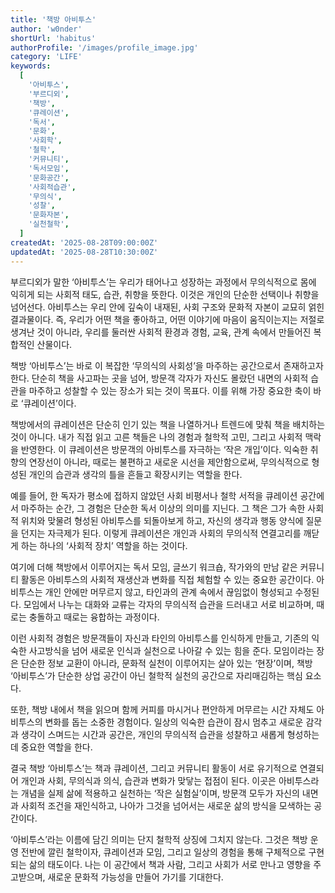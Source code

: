 ```yaml
---
title: '책방 아비투스'
author: 'w0nder'
shortUrl: 'habitus'
authorProfile: '/images/profile_image.jpg'
category: 'LIFE'
keywords:
  [
    '아비투스',
    '부르디외',
    '책방',
    '큐레이션',
    '독서',
    '문화',
    '사회학',
    '철학',
    '커뮤니티',
    '독서모임',
    '문화공간',
    '사회적습관',
    '무의식',
    '성찰',
    '문화자본',
    '실천철학',
  ]
createdAt: '2025-08-28T09:00:00Z'
updatedAt: '2025-08-28T10:30:00Z'
---
```


<link-preview url="https://maily.so/habitus" title="아비투스 뉴스레터" target="_blank">
</link-preview>

부르디외가 말한 ‘아비투스’는 우리가 태어나고 성장하는 과정에서 무의식적으로 몸에 익히게 되는 사회적 태도, 습관, 취향을 뜻한다. 이것은 개인의 단순한 선택이나 취향을 넘어선다. 아비투스는 우리 안에 깊숙이 내재된, 사회 구조와 문화적 자본이 교묘히 얽힌 결과물이다. 즉, 우리가 어떤 책을 좋아하고, 어떤 이야기에 마음이 움직이는지는 저절로 생겨난 것이 아니라, 우리를 둘러싼 사회적 환경과 경험, 교육, 관계 속에서 만들어진 복합적인 산물이다.

책방 ‘아비투스’는 바로 이 복잡한 ‘무의식의 사회성’을 마주하는 공간으로서 존재하고자 한다. 단순히 책을 사고파는 곳을 넘어, 방문객 각자가 자신도 몰랐던 내면의 사회적 습관을 마주하고 성찰할 수 있는 장소가 되는 것이 목표다. 이를 위해 가장 중요한 축이 바로 ‘큐레이션’이다.

책방에서의 큐레이션은 단순히 인기 있는 책을 나열하거나 트렌드에 맞춰 책을 배치하는 것이 아니다. 내가 직접 읽고 고른 책들은 나의 경험과 철학적 고민, 그리고 사회적 맥락을 반영한다. 이 큐레이션은 방문객의 아비투스를 자극하는 ‘작은 개입’이다. 익숙한 취향의 연장선이 아니라, 때로는 불편하고 새로운 시선을 제안함으로써, 무의식적으로 형성된 개인의 습관과 생각의 틀을 흔들고 확장시키는 역할을 한다.

예를 들어, 한 독자가 평소에 접하지 않았던 사회 비평서나 철학 서적을 큐레이션 공간에서 마주하는 순간, 그 경험은 단순한 독서 이상의 의미를 지닌다. 그 책은 그가 속한 사회적 위치와 맞물려 형성된 아비투스를 되돌아보게 하고, 자신의 생각과 행동 양식에 질문을 던지는 자극제가 된다. 이렇게 큐레이션은 개인과 사회의 무의식적 연결고리를 깨닫게 하는 하나의 ‘사회적 장치’ 역할을 하는 것이다.

여기에 더해 책방에서 이루어지는 독서 모임, 글쓰기 워크숍, 작가와의 만남 같은 커뮤니티 활동은 아비투스의 사회적 재생산과 변화를 직접 체험할 수 있는 중요한 공간이다. 아비투스는 개인 안에만 머무르지 않고, 타인과의 관계 속에서 끊임없이 형성되고 수정된다. 모임에서 나누는 대화와 교류는 각자의 무의식적 습관을 드러내고 서로 비교하며, 때로는 충돌하고 때로는 융합하는 과정이다.

이런 사회적 경험은 방문객들이 자신과 타인의 아비투스를 인식하게 만들고, 기존의 익숙한 사고방식을 넘어 새로운 인식과 실천으로 나아갈 수 있는 힘을 준다. 모임이라는 장은 단순한 정보 교환이 아니라, 문화적 실천이 이루어지는 살아 있는 ‘현장’이며, 책방 ‘아비투스’가 단순한 상업 공간이 아닌 철학적 실천의 공간으로 자리매김하는 핵심 요소다.

또한, 책방 내에서 책을 읽으며 함께 커피를 마시거나 편안하게 머무르는 시간 자체도 아비투스의 변화를 돕는 소중한 경험이다. 일상의 익숙한 습관이 잠시 멈추고 새로운 감각과 생각이 스며드는 시간과 공간은, 개인의 무의식적 습관을 성찰하고 새롭게 형성하는 데 중요한 역할을 한다.

결국 책방 ‘아비투스’는 책과 큐레이션, 그리고 커뮤니티 활동이 서로 유기적으로 연결되어
개인과 사회, 무의식과 의식, 습관과 변화가 맞닿는 접점이 된다.
이곳은 아비투스라는 개념을 실제 삶에 적용하고 실천하는 ‘작은 실험실’이며,
방문객 모두가 자신의 내면과 사회적 조건을 재인식하고,
나아가 그것을 넘어서는 새로운 삶의 방식을 모색하는 공간이다.

‘아비투스’라는 이름에 담긴 의미는 단지 철학적 상징에 그치지 않는다.
그것은 책방 운영 전반에 깔린 철학이자, 큐레이션과 모임, 그리고 일상의 경험을 통해 구체적으로 구현되는 삶의 태도이다.
나는 이 공간에서 책과 사람, 그리고 사회가 서로 만나고 영향을 주고받으며,
새로운 문화적 가능성을 만들어 가기를 기대한다.
